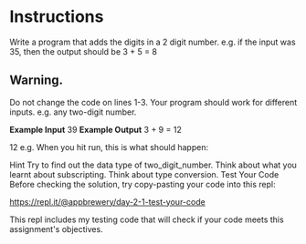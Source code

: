 # Instructions

Write a program that adds the digits in a 2 digit number. e.g. if the input was 35, then the output should be 3 + 5 = 8

## Warning. 

Do not change the code on lines 1-3. Your program should work for different inputs. e.g. any two-digit number.

**Example Input**
39
**Example Output**
3 + 9 = 12

12
e.g. When you hit run, this is what should happen:



Hint
Try to find out the data type of two_digit_number.
Think about what you learnt about subscripting.
Think about type conversion.
Test Your Code
Before checking the solution, try copy-pasting your code into this repl:

https://repl.it/@appbrewery/day-2-1-test-your-code

This repl includes my testing code that will check if your code meets this assignment's objectives.